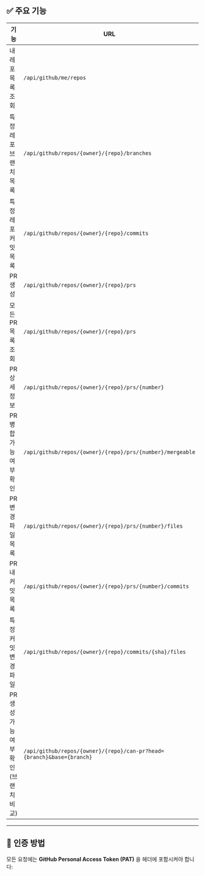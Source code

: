 ## ✅ 주요 기능

| 기능 | URL | 메서드 |
|------|-----|--------|
| 내 레포 목록 조회 | `/api/github/me/repos` | `GET` |
| 특정 레포 브랜치 목록 | `/api/github/repos/{owner}/{repo}/branches` | `GET` |
| 특정 레포 커밋 목록 | `/api/github/repos/{owner}/{repo}/commits` | `GET` |
| PR 생성 | `/api/github/repos/{owner}/{repo}/prs` | `POST` |
| 모든 PR 목록 조회 | `/api/github/repos/{owner}/{repo}/prs` | `GET` |
| PR 상세 정보 | `/api/github/repos/{owner}/{repo}/prs/{number}` | `GET` |
| PR 병합 가능 여부 확인 | `/api/github/repos/{owner}/{repo}/prs/{number}/mergeable` | `GET` |
| PR 변경 파일 목록 | `/api/github/repos/{owner}/{repo}/prs/{number}/files` | `GET` |
| PR 내 커밋 목록 | `/api/github/repos/{owner}/{repo}/prs/{number}/commits` | `GET` |
| 특정 커밋 변경 파일 | `/api/github/repos/{owner}/{repo}/commits/{sha}/files` | `GET` |
| PR 생성 가능 여부 확인 (브랜치 비교) | `/api/github/repos/{owner}/{repo}/can-pr?head={branch}&base={branch}` | `GET` |

---

## 🔐 인증 방법

모든 요청에는 **GitHub Personal Access Token (PAT)** 을 헤더에 포함시켜야 합니다:
